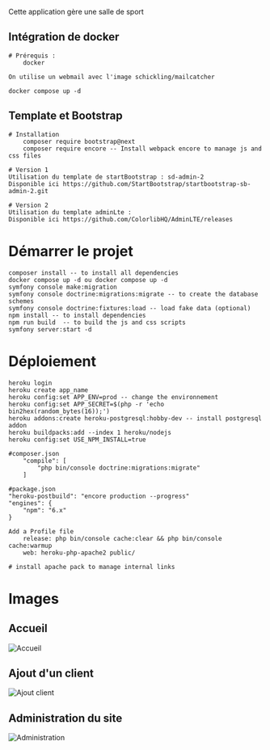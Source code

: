 Cette application gère une salle de sport

## Intégration de docker

    # Prérequis :
        docker

    On utilise un webmail avec l'image schickling/mailcatcher
        
    docker compose up -d
   
## Template et Bootstrap
    # Installation
        composer require bootstrap@next
        composer require encore -- Install webpack encore to manage js and css files

    # Version 1  
    Utilisation du template de startBootstrap : sd-admin-2 
    Disponible ici https://github.com/StartBootstrap/startbootstrap-sb-admin-2.git

    # Version 2
    Utilisation du template adminLte : 
    Disponible ici https://github.com/ColorlibHQ/AdminLTE/releases


# Démarrer le projet

    composer install -- to install all dependencies
    docker compose up -d ou docker compose up -d
    symfony console make:migration
    symfony console doctrine:migrations:migrate -- to create the database schemes
    symfony console doctrine:fixtures:load -- load fake data (optional)
    npm install -- to install dependencies
    npm run build  -- to build the js and css scripts
    symfony server:start -d
    
    
    
# Déploiement
    
    heroku login 
    heroku create app_name
    heroku config:set APP_ENV=prod -- change the environnement
    heroku config:set APP_SECRET=$(php -r 'echo bin2hex(random_bytes(16));')
    heroku addons:create heroku-postgresql:hobby-dev -- install postgresql addon
    heroku buildpacks:add --index 1 heroku/nodejs  
    heroku config:set USE_NPM_INSTALL=true    
    
    #composer.json 
        "compile": [
            "php bin/console doctrine:migrations:migrate"
        ]
        
    #package.json
    "heroku-postbuild": "encore production --progress"
    "engines": {
        "npm": "6.x"
    }
    
    Add a Profile file
        release: php bin/console cache:clear && php bin/console cache:warmup
        web: heroku-php-apache2 public/
        
    # install apache pack to manage internal links

# Images

## Accueil

![Accueil](https://i.postimg.cc/BZjYxVpC/accueil.png)

## Ajout d'un client

![Ajout client](https://i.postimg.cc/vZr5rWCh/reg.png)

## Administration du site

![Administration](https://i.postimg.cc/TwwmvB1N/settings.png)
